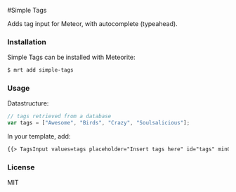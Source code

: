 #Simple Tags

Adds tag input for Meteor, with autocomplete (typeahead).

### Installation

Simple Tags can be installed with Meteorite:

``` sh
$ mrt add simple-tags
```

### Usage

Datastructure:

``` javascript
// tags retrieved from a database 
var tags = ["Awesome", "Birds", "Crazy", "Soulsalicious"];
```

In your template, add:

``` html
{{> TagsInput values=tags placeholder="Insert tags here" id="tags" minChars="2"}}
```

### License

MIT